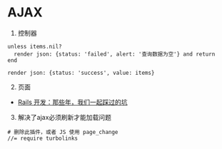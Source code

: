 # AJAX
1. 控制器
```
unless items.nil?
  render json: {status: 'failed', alert: '查询数据为空'} and return
end

render json: {status: 'success', value: items}
```

2. 页面


- [Rails 开发：那些年，我们一起踩过的坑](http://talkcool.info/?p=19)

3. 解决了ajax必须刷新才能加载问题
```
# 删除此插件，或者 JS 使用 page_change
//= require turbolinks
```

